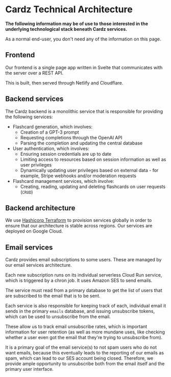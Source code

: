 
# Cardz Technical Architecture
**The following information may be of use to those interested in the underlying technological stack beneath Cardz services.** 

As a normal end-user, you don't need any of the information on this page.

## Frontend
Our frontend is a single page app written in Svelte that communicates with the server over a REST API.

This is built, then served through Netlify and Cloudflare.

## Backend services
The Cardz backend is a monolithic service that is responsible for providing the following services:

- Flashcard generation, which involves:
    - Creation of a GPT-3 prompt
    - Requesting completions through the OpenAI API
    - Parsing the completion and updating the central database
- User authentication, which involves:
    - Ensuring session credentials are up to date
    - Limiting access to resources based on session information as well as user privileges
    - Dynamically updating user privileges based on external data - for example, Stripe webhooks and/or moderation requests
- Flashcard management services, which involve:
    - Creating, reading, updating and deleting flashcards on user requests (`CRUD`)


## Backend architecture
We use [Hashicorp Terraform](https://terraform.io/) to provision services globally in order to ensure that our architecture is stable across regions. Our services are deployed on Google Cloud.

## Email services
Cardz provides email subscriptions to some users. These are managed by our email services architecture.

Each new subscription runs on its individual serverless Cloud Run service, which is triggered by a chron job. It uses Amazon SES to send emails.

The service must read from a primary database to get the list of users that are subscribed to the email that is to be sent.

Each service is also responsible for keeping track of each, individual email it sends in the primary `emails` database, and issuing unsubscribe tokens, which can be used to unsubscribe from the email.

These allow us to track email unsubscribe rates, which is important information for user retention (as well as more mundane uses, like checking whether a user even got the email that they're trying to unsubscribe from).

It is a primary goal of the email service(s) to not spam users who do not want emails, because this eventually leads to the reporting of our emails as spam, which can lead to our SES account being closed. Therefore, we provide ample opportunity to unsubscribe both from the email itself and the primary user interface.